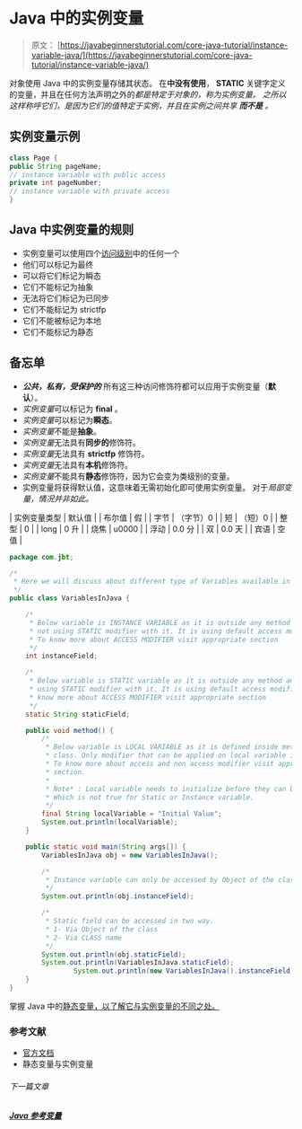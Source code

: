 # Java 中的实例变量

> 原文： [https://javabeginnerstutorial.com/core-java-tutorial/instance-variable-java/](https://javabeginnerstutorial.com/core-java-tutorial/instance-variable-java/)

对象使用 Java 中的实例变量存储其状态。 在**中没有使用**， **STATIC** 关键字定义的变量，并且在任何方法声明之外的*都是特定于对象的，称为实例变量。 之所以这样称呼它们，是因为它们的值特定于实例，并且在实例之间共享 ***而不是*** 。*

## 实例变量示例

```java
class Page {
public String pageName;
// instance variable with public access
private int pageNumber;
// instance variable with private access
}
```

## Java 中实例变量的规则

*   实例变量可以使用四个[访问级别](https://javabeginnerstutorial.com/core-java-tutorial/access-modifier-in-java/)中的任何一个
*   他们可以标记为最终
*   可以将它们标记为瞬态
*   它们不能标记为抽象
*   无法将它们标记为已同步
*   它们不能标记为 strictfp
*   它们不能被标记为本地
*   它们不能标记为静态

## 备忘单

*   ***公共，私有，受保护的*** 所有这三种访问修饰符都可以应用于实例变量（**默认**）。
*   *实例变量*可以标记为 **final** 。
*   *实例变量*可以标记为**瞬态**。
*   *实例变量*不能是**抽象**。
*   *实例变量*无法具有**同步的**修饰符。
*   *实例变量*无法具有 **strictfp** 修饰符。
*   *实例变量*无法具有**本机**修饰符。
*   *实例变量*不能具有**静态**修饰符，因为它会变为类级别的变量。
*   实例变量将获得默认值，这意味着无需初始化即可使用实例变量。 对于*局部变量，情况并非如此。*

| 实例变量类型 | 默认值 |
| 布尔值 | 假 |
| 字节 | （字节）0 |
| 短 | （短）0 |
| 整型 | 0 |
| long | 0 升 |
| 烧焦 | u0000 |
| 浮动 | 0.0 分 |
| 双 | 0.0 天 |
| 宾语 | 空值 |

```java
package com.jbt;

/*
 * Here we will discuss about different type of Variables available in Java
 */
public class VariablesInJava {

	/*
	 * Below variable is INSTANCE VARIABLE as it is outside any method and it is
	 * not using STATIC modifier with it. It is using default access modifier.
	 * To know more about ACCESS MODIFIER visit appropriate section
	 */
	int instanceField;

	/*
	 * Below variable is STATIC variable as it is outside any method and it is
	 * using STATIC modifier with it. It is using default access modifier. To
	 * know more about ACCESS MODIFIER visit appropriate section
	 */
	static String staticField;

	public void method() {
		/*
		 * Below variable is LOCAL VARIABLE as it is defined inside method in
		 * class. Only modifier that can be applied on local variable is FINAL.
		 * To know more about access and non access modifier visit appropriate
		 * section.
		 *
		 * Note* : Local variable needs to initialize before they can be used.
		 * Which is not true for Static or Instance variable.
		 */
		final String localVariable = "Initial Value";
		System.out.println(localVariable);
	}

	public static void main(String args[]) {
		VariablesInJava obj = new VariablesInJava();

		/*
		 * Instance variable can only be accessed by Object of the class only as below.
		 */
		System.out.println(obj.instanceField);

		/*
		 * Static field can be accessed in two way.
		 * 1- Via Object of the class
		 * 2- Via CLASS name
		 */
		System.out.println(obj.staticField);
		System.out.println(VariablesInJava.staticField);
                System.out.println(new VariablesInJava().instanceField);
	}
}
```

掌握 Java 中的[静态变量，以了解它与实例变量的不同之处。](https://javabeginnerstutorial.com/core-java-tutorial/java-static-keyword/)

### 参考文献

*   [官方文档](https://docs.oracle.com/javase/tutorial/java/javaOO/classvars.html)
*   静态变量与实例变量

###### 下一篇文章

##### [Java 参考变量](https://javabeginnerstutorial.com/core-java-tutorial/java-reference-variable/ "Java Reference Variable")